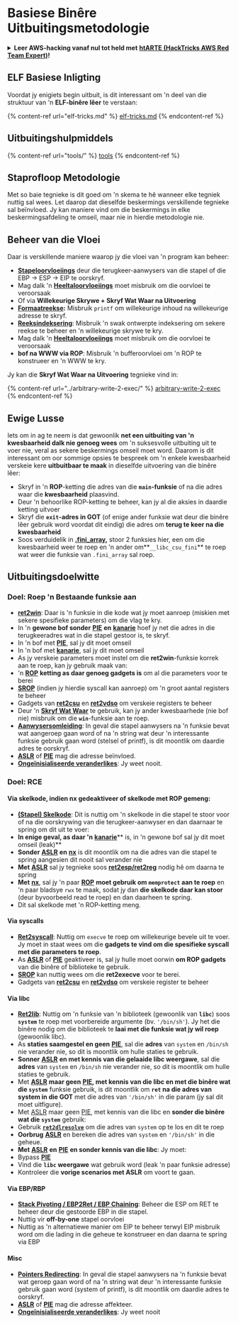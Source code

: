 # Basiese Binêre Uitbuitingsmetodologie

<details>

<summary><strong>Leer AWS-hacking vanaf nul tot held met</strong> <a href="https://training.hacktricks.xyz/courses/arte"><strong>htARTE (HackTricks AWS Red Team Expert)</strong></a><strong>!</strong></summary>

Ander maniere om HackTricks te ondersteun:

* As jy jou **maatskappy geadverteer wil sien in HackTricks** of **HackTricks in PDF wil aflaai** Kyk na die [**INSKRYWINGSPLANNE**](https://github.com/sponsors/carlospolop)!
* Kry die [**amptelike PEASS & HackTricks swag**](https://peass.creator-spring.com)
* Ontdek [**Die PEASS Familie**](https://opensea.io/collection/the-peass-family), ons versameling eksklusiewe [**NFTs**](https://opensea.io/collection/the-peass-family)
* **Sluit aan by die** 💬 [**Discord-groep**](https://discord.gg/hRep4RUj7f) of die [**telegram-groep**](https://t.me/peass) of **volg** ons op **Twitter** 🐦 [**@hacktricks\_live**](https://twitter.com/hacktricks\_live)**.**
* **Deel jou haktruuks deur PR's in te dien by die** [**HackTricks**](https://github.com/carlospolop/hacktricks) en [**HackTricks Cloud**](https://github.com/carlospolop/hacktricks-cloud) github-opslag.

</details>

## ELF Basiese Inligting

Voordat jy enigiets begin uitbuit, is dit interessant om 'n deel van die struktuur van 'n **ELF-binêre lêer** te verstaan:

{% content-ref url="elf-tricks.md" %}
[elf-tricks.md](elf-tricks.md)
{% endcontent-ref %}

## Uitbuitingshulpmiddels

{% content-ref url="tools/" %}
[tools](tools/)
{% endcontent-ref %}

## Staprofloop Metodologie

Met so baie tegnieke is dit goed om 'n skema te hê wanneer elke tegniek nuttig sal wees. Let daarop dat dieselfde beskermings verskillende tegnieke sal beïnvloed. Jy kan maniere vind om die beskermings in elke beskermingsafdeling te omseil, maar nie in hierdie metodologie nie.

## Beheer van die Vloei

Daar is verskillende maniere waarop jy die vloei van 'n program kan beheer:

* [**Stapeloorvloeiings**](../stack-overflow/) deur die terugkeer-aanwysers van die stapel of die EBP -> ESP -> EIP te oorskryf.
* Mag dalk 'n [**Heeltaloorvloeiings**](../integer-overflow.md) moet misbruik om die oorvloei te veroorsaak
* Of via **Willekeurige Skrywe + Skryf Wat Waar na Uitvoering**
* [**Formaatreekse**](../format-strings/)**:** Misbruik `printf` om willekeurige inhoud na willekeurige adresse te skryf.
* [**Reeksindeksering**](../array-indexing.md): Misbruik 'n swak ontwerpte indeksering om sekere reekse te beheer en 'n willekeurige skrywe te kry.
* Mag dalk 'n [**Heeltaloorvloeiings**](../integer-overflow.md) moet misbruik om die oorvloei te veroorsaak
* **bof na WWW via ROP**: Misbruik 'n bufferoorvloei om 'n ROP te konstrueer en 'n WWW te kry.

Jy kan die **Skryf Wat Waar na Uitvoering** tegnieke vind in:

{% content-ref url="../arbitrary-write-2-exec/" %}
[arbitrary-write-2-exec](../arbitrary-write-2-exec/)
{% endcontent-ref %}

## Ewige Lusse

Iets om in ag te neem is dat gewoonlik **net een uitbuiting van 'n kwesbaarheid dalk nie genoeg wees** om 'n suksesvolle uitbuiting uit te voer nie, veral as sekere beskermings omseil moet word. Daarom is dit interessant om oor sommige opsies te bespreek om 'n enkele kwesbaarheid verskeie kere **uitbuitbaar te maak** in dieselfde uitvoering van die binêre lêer:

* Skryf in 'n **ROP**-ketting die adres van die **`main`-funksie** of na die adres waar die **kwesbaarheid** plaasvind.
* Deur 'n behoorlike ROP-ketting te beheer, kan jy al die aksies in daardie ketting uitvoer
* Skryf die **`exit`-adres in GOT** (of enige ander funksie wat deur die binêre lêer gebruik word voordat dit eindig) die adres om **terug te keer na die kwesbaarheid**
* Soos verduidelik in [**.fini\_array**](../arbitrary-write-2-exec/www2exec-.dtors-and-.fini\_array.md#eternal-loop)**,** stoor 2 funksies hier, een om die kwesbaarheid weer te roep en 'n ander om**`__libc_csu_fini`** te roep wat weer die funksie van `.fini_array` sal roep.

## Uitbuitingsdoelwitte

### Doel: Roep 'n Bestaande funksie aan

* [**ret2win**](./#ret2win): Daar is 'n funksie in die kode wat jy moet aanroep (miskien met sekere spesifieke parameters) om die vlag te kry.
* In 'n **gewone bof sonder** [**PIE**](../common-binary-protections-and-bypasses/pie/) **en** [**kanarie**](../common-binary-protections-and-bypasses/stack-canaries/) hoef jy net die adres in die terugkeeradres wat in die stapel gestoor is, te skryf.
* In 'n bof met [**PIE**](../common-binary-protections-and-bypasses/pie/), sal jy dit moet omseil
* In 'n bof met [**kanarie**](../common-binary-protections-and-bypasses/stack-canaries/), sal jy dit moet omseil
* As jy verskeie parameters moet instel om die **ret2win**-funksie korrek aan te roep, kan jy gebruik maak van:
* 'n [**ROP**](./#rop-and-ret2...-techniques) **ketting as daar genoeg gadgets is** om al die parameters voor te berei
* [**SROP**](../rop-return-oriented-programing/srop-sigreturn-oriented-programming.md) (indien jy hierdie syscall kan aanroep) om 'n groot aantal registers te beheer
* Gadgets van [**ret2csu**](../rop-return-oriented-programing/ret2csu.md) en [**ret2vdso**](../rop-return-oriented-programing/ret2vdso.md) om verskeie registers te beheer
* Deur 'n [**Skryf Wat Waar**](../arbitrary-write-2-exec/) te gebruik, kan jy ander kwesbaarhede (nie bof nie) misbruik om die **`win`**-funksie aan te roep.
* [**Aanwysersomleiding**](../stack-overflow/pointer-redirecting.md): In geval die stapel aanwysers na 'n funksie bevat wat aangeroep gaan word of na 'n string wat deur 'n interessante funksie gebruik gaan word (stelsel of printf), is dit moontlik om daardie adres te oorskryf.
* [**ASLR**](../common-binary-protections-and-bypasses/aslr/) of [**PIE**](../common-binary-protections-and-bypasses/pie/) mag die adresse beïnvloed.
* [**Ongeïnisialiseerde veranderlikes**](../stack-overflow/uninitialized-variables.md): Jy weet nooit.

### Doel: RCE

#### Via skelkode, indien nx gedeaktiveer of skelkode met ROP gemeng:

* [**(Stapel) Skelkode**](./#stack-shellcode): Dit is nuttig om 'n skelkode in die stapel te stoor voor of na die oorskrywing van die terugkeer-aanwyser en dan daarnaar te spring om dit uit te voer:
* **In enige geval, as daar 'n** [**kanarie**](../common-binary-protections-and-bypasses/stack-canaries/)** is, in 'n gewone bof sal jy dit moet omseil (leak)**
* **Sonder** [**ASLR**](../common-binary-protections-and-bypasses/aslr/) **en** [**nx**](../common-binary-protections-and-bypasses/no-exec-nx.md) is dit moontlik om na die adres van die stapel te spring aangesien dit nooit sal verander nie
* **Met** [**ASLR**](../common-binary-protections-and-bypasses/aslr/) sal jy tegnieke soos [**ret2esp/ret2reg**](../rop-return-oriented-programing/ret2esp-ret2reg.md) nodig hê om daarna te spring
* **Met** [**nx**](../common-binary-protections-and-bypasses/no-exec-nx.md), sal jy 'n paar [**ROP**](../rop-return-oriented-programing/) **moet gebruik om `memprotect` aan te roep** en 'n paar bladsye `rwx` te maak, sodat jy dan **die skelkode daar kan stoor** (deur byvoorbeeld read te roep) en dan daarheen te spring.
* Dit sal skelkode met 'n ROP-ketting meng.
#### Via syscalls

* [**Ret2syscall**](../rop-return-oriented-programing/rop-syscall-execv.md): Nuttig om `execve` te roep om willekeurige bevele uit te voer. Jy moet in staat wees om die **gadgets te vind om die spesifieke syscall met die parameters te roep**.
* As [**ASLR**](../common-binary-protections-and-bypasses/aslr/) of [**PIE**](../common-binary-protections-and-bypasses/pie/) geaktiveer is, sal jy hulle moet oorwin **om ROP gadgets** van die binêre of biblioteke te gebruik.
* [**SROP**](../rop-return-oriented-programing/srop-sigreturn-oriented-programming.md) kan nuttig wees om die **ret2execve** voor te berei.
* Gadgets van [**ret2csu**](../rop-return-oriented-programing/ret2csu.md) en [**ret2vdso**](../rop-return-oriented-programing/ret2vdso.md) om verskeie register te beheer

#### Via libc

* [**Ret2lib**](../rop-return-oriented-programing/ret2lib/): Nuttig om 'n funksie van 'n biblioteek (gewoonlik van **`libc`**) soos **`system`** te roep met voorbereide argumente (bv. `'/bin/sh'`). Jy het die binêre nodig om die biblioteek te **laai met die funksie wat jy wil roep** (gewoonlik libc).
* As **staties saamgestel en geen** [**PIE**](../common-binary-protections-and-bypasses/pie/), sal die **adres** van `system` en `/bin/sh` nie verander nie, so dit is moontlik om hulle staties te gebruik.
* **Sonner** [**ASLR**](../common-binary-protections-and-bypasses/aslr/) **en met kennis van die gelaaide libc weergawe**, sal die **adres** van `system` en `/bin/sh` nie verander nie, so dit is moontlik om hulle staties te gebruik.
* Met [**ASLR**](../common-binary-protections-and-bypasses/aslr/) **maar geen** [**PIE**](../common-binary-protections-and-bypasses/pie/)**, met kennis van die libc en met die binêre wat die `system`** funksie gebruik, is dit moontlik om **`ret` na die adres van system in die GOT** met die adres van `'/bin/sh'` in die param (jy sal dit moet uitfigure).
* Met [ASLR](../common-binary-protections-and-bypasses/aslr/) maar geen [PIE](../common-binary-protections-and-bypasses/pie/), met kennis van die libc en **sonder die binêre wat die `system`** gebruik:
* Gebruik [**`ret2dlresolve`**](../rop-return-oriented-programing/ret2dlresolve.md) om die adres van `system` op te los en dit te roep&#x20;
* **Oorbrug** [**ASLR**](../common-binary-protections-and-bypasses/aslr/) en bereken die adres van `system` en `'/bin/sh'` in die geheue.
* **Met** [**ASLR**](../common-binary-protections-and-bypasses/aslr/) **en** [**PIE**](../common-binary-protections-and-bypasses/pie/) **en sonder kennis van die libc**: Jy moet:
* Bypass [**PIE**](../common-binary-protections-and-bypasses/pie/)
* Vind die **`libc` weergawe** wat gebruik word (leak 'n paar funksie adresse)
* Kontroleer die **vorige scenarios met ASLR** om voort te gaan.

#### Via EBP/RBP

* [**Stack Pivoting / EBP2Ret / EBP Chaining**](../stack-overflow/stack-pivoting-ebp2ret-ebp-chaining.md): Beheer die ESP om RET te beheer deur die gestoorde EBP in die stapel.
* Nuttig vir **off-by-one** stapel oorvloei
* Nuttig as 'n alternatiewe manier om EIP te beheer terwyl EIP misbruik word om die lading in die geheue te konstrueer en dan daarna te spring via EBP

#### Misc

* [**Pointers Redirecting**](../stack-overflow/pointer-redirecting.md): In geval die stapel aanwysers na 'n funksie bevat wat geroep gaan word of na 'n string wat deur 'n interessante funksie gebruik gaan word (system of printf), is dit moontlik om daardie adres te oorskryf.
* [**ASLR**](../common-binary-protections-and-bypasses/aslr/) of [**PIE**](../common-binary-protections-and-bypasses/pie/) mag die adresse affekteer.
* [**Ongeïnisialiseerde veranderlikes**](../stack-overflow/uninitialized-variables.md): Jy weet nooit
